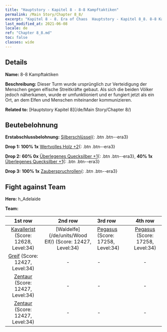 ```yaml
---
title: "Hauptstory - Kapitel 8 - 8-8 Kampftaktiken"
permalink: /Main Story/Chapter 8_8/
excerpt: "Kapitel 8 - 8. Era of Chaos  Hauptstory - Kapitel 8_8. 8-8 Kampftaktiken"
last_modified_at: 2021-06-08
locale: de
ref: "Chapter 8_8.md"
toc: false
classes: wide
---
```


## Details

 **Name:** 8-8 Kampftaktiken

 **Beschreibung:** Dieser Turm wurde ursprünglich zur Verteidigung der Menschen gegen elfische Streitkräfte gebaut. Als sich die beiden Völker jedoch näherkamen, wurde er umfunktioniert und er fungiert jetzt als ein Ort, an dem Elfen und Menschen miteinander kommunizieren.

 **Related to:** [Hauptstory Kapitel 8](/de/Main Story/Chapter 8/)

## Beutebelohnung

 **Erstabschlussbelohnung:** [Silberschlüssel](/ItemsDE/con_693/){: .btn .btn--era3}

 **Drop 1:** **100% 1x** [Wertvolles Holz +2](/ItemsDE/mat_27/){: .btn .btn--era3}

 **Drop 2:** **60% 0x** [Überlegenes Quecksilber +1](/ItemsDE/mat_21/){: .btn .btn--era3}, **40% 1x** [Überlegenes Quecksilber +1](/ItemsDE/mat_21/){: .btn .btn--era3}

 **Drop 3:** **100% 1x** [Zauberspruchrollen](/ItemsDE/con_694/){: .btn .btn--era3}


## Fight against Team
 **Hero:** h_Adelaide

 **Team:**


  | 1st row | 2nd row | 3rd row | 4th row |
  |:----:|:----:|:----|:----:|
  | [Kavallerist](/de/units/Cavalier/) (Score: 12628, Level:34)  | [Waldelfe](/de/units/Wood Elf/) (Score: 12427, Level:34)  | [Pegasus](/de/units/Pegasus/) (Score: 17258, Level:34)  | [Pegasus](/de/units/Pegasus/) (Score: 17258, Level:34)  |
  | [Greif](/de/units/Griffin/) (Score: 12427, Level:34)  | - | - | - |
  | [Zentaur](/de/units/Centaur/) (Score: 12427, Level:34)  | - | - | - |
  | [Zentaur](/de/units/Centaur/) (Score: 12427, Level:34)  | - | - | - |


